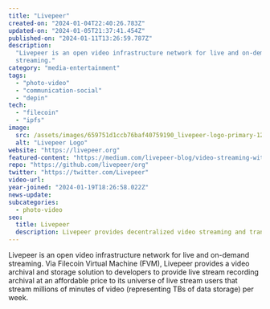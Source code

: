 ```yaml
---
title: "Livepeer"
created-on: "2024-01-04T22:40:26.783Z"
updated-on: "2024-01-05T21:37:41.454Z"
published-on: "2024-01-11T13:26:59.787Z"
description:
  "Livepeer is an open video infrastructure network for live and on-demand
  streaming."
category: "media-entertainment"
tags:
  - "photo-video"
  - "communication-social"
  - "depin"
tech:
  - "filecoin"
  - "ipfs"
image:
  src: /assets/images/659751d1ccb76baf40759190_livepeer-logo-primary-1200px-white-transparent-computer-backpack.png
  alt: "Livepeer Logo"
website: "https://livepeer.org"
featured-content: "https://medium.com/livepeer-blog/video-streaming-with-fvm-and-livepeer-5646eee1ba78"
repo: "https://github.com/livepeer/org"
twitter: "https://twitter.com/Livepeer"
video-url:
year-joined: "2024-01-19T18:26:58.022Z"
news-update:
subcategories:
  - photo-video
seo:
  title: Livepeer
  description: Livepeer provides decentralized video streaming and transcoding services.
---
```


Livepeer is an open video infrastructure network for live and on-demand streaming. Via Filecoin Virtual Machine (FVM), Livepeer provides a video archival and storage solution to developers to provide live stream recording archival at an affordable price to its universe of live stream users that stream millions of minutes of video (representing TBs of data storage) per week.
